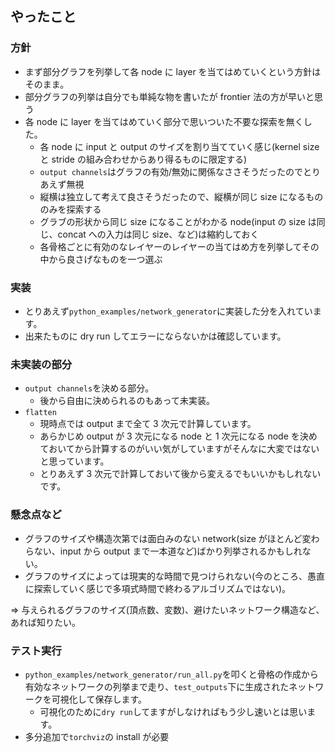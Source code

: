 ## やったこと

### 方針

- まず部分グラフを列挙して各 node に layer を当てはめていくという方針はそのまま。
- 部分グラフの列挙は自分でも単純な物を書いたが frontier 法の方が早いと思う
- 各 node に layer を当てはめていく部分で思いついた不要な探索を無くした。
  - 各 node に input と output のサイズを割り当てていく感じ(kernel size と stride の組み合わせからあり得るものに限定する)
  - `output channels`はグラフの有効/無効に関係なささそうだったのでとりあえず無視
  - 縦横は独立して考えて良さそうだったので、縦横が同じ size になるもののみを探索する
  - グラブの形状から同じ size になることがわかる node(input の size は同じ、concat への入力は同じ size、など)は縮約しておく
  - 各骨格ごとに有効のなレイヤーのレイヤーの当てはめ方を列挙してその中から良さげなものを一つ選ぶ

### 実装

- とりあえず`python_examples/network_generator`に実装した分を入れています。
- 出来たものに dry run してエラーにならないかは確認しています。

### 未実装の部分

- `output channels`を決める部分。
  - 後から自由に決められるのもあって未実装。
- `flatten`
  - 現時点では output まで全て 3 次元で計算しています。
  - あらかじめ output が 3 次元になる node と 1 次元になる node を決めておいてから計算するのがいい気がしていますがそんなに大変ではないと思っています。
  - とりあえず 3 次元で計算しておいて後から変えるでもいいかもしれないです。

### 懸念点など

- グラフのサイズや構造次第では面白みのない network(size がほとんど変わらない、input から output まで一本道など)ばかり列挙されるかもしれない。
- グラフのサイズによっては現実的な時間で見つけられない(今のところ、愚直に探索していく感じで多項式時間で終わるアルゴリズムではない)。

=> 与えられるグラフのサイズ(頂点数、変数)、避けたいネットワーク構造など、あれば知りたい。

### テスト実行

- `python_examples/network_generator/run_all.py`を叩くと骨格の作成から有効なネットワークの列挙まで走り、`test_outputs`下に生成されたネットワークを可視化して保存します。
  - 可視化のために`dry run`してますがしなければもう少し速いとは思います。
- 多分追加で`torchviz`の install が必要
